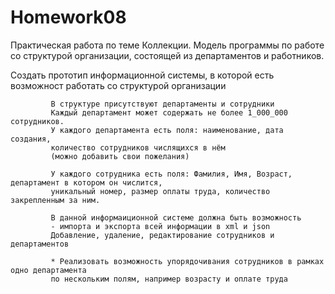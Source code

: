 # Homework08
Практическая работа по теме Коллекции. Модель программы по работе со структурой организации, состоящей из департаментов и работников.

Создать прототип информационной системы, в которой есть возможност работать со структурой организации

             В структуре присутствуют департаменты и сотрудники
             Каждый департамент может содержать не более 1_000_000 сотрудников.
             У каждого департамента есть поля: наименование, дата создания,
             количество сотрудников числящихся в нём 
             (можно добавить свои пожелания)
             
             У каждого сотрудника есть поля: Фамилия, Имя, Возраст, департамент в котором он числится, 
             уникальный номер, размер оплаты труда, количество закрепленным за ним.
            
             В данной информаиционной системе должна быть возможность 
             - импорта и экспорта всей информации в xml и json
             Добавление, удаление, редактирование сотрудников и департаментов
             
             * Реализовать возможность упорядочивания сотрудников в рамках одно департамента 
             по нескольким полям, например возрасту и оплате труда
